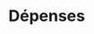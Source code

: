 # Dépenses










































































































































